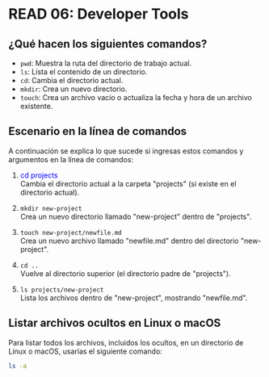 # READ 06: Developer Tools

## ¿Qué hacen los siguientes comandos?

- `pwd`: Muestra la ruta del directorio de trabajo actual.
- `ls`: Lista el contenido de un directorio.
- `cd`: Cambia el directorio actual.
- `mkdir`: Crea un nuevo directorio.
- `touch`: Crea un archivo vacío o actualiza la fecha y hora de un archivo existente.

## Escenario en la línea de comandos

A continuación se explica lo que sucede si ingresas estos comandos y argumentos en la línea de comandos:

1. <span style="color:blue">cd projects</span>   
   Cambia el directorio actual a la carpeta "projects" (si existe en el directorio actual).

2. `mkdir new-project`  
   Crea un nuevo directorio llamado "new-project" dentro de "projects".

3. `touch new-project/newfile.md`  
   Crea un nuevo archivo llamado "newfile.md" dentro del directorio "new-project".

4. `cd ..`  
   Vuelve al directorio superior (el directorio padre de "projects").

5. `ls projects/new-project`  
   Lista los archivos dentro de "new-project", mostrando "newfile.md".

## Listar archivos ocultos en Linux o macOS

Para listar todos los archivos, incluidos los ocultos, en un directorio de Linux o macOS, usarías el siguiente comando:

```bash
ls -a
